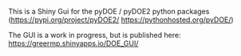 This is a Shiny Gui for the pyDOE / pyDOE2 python packages (https://pypi.org/project/pyDOE2/ https://pythonhosted.org/pyDOE/)

The GUI is a work in progress, but is published here: https://greermp.shinyapps.io/DOE_GUI/

